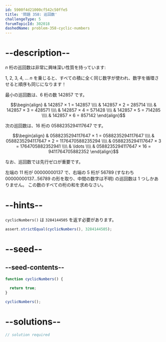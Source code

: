 ```yaml
---
id: 5900f4d21000cf542c50ffe5
title: '問題 358: 巡回数'
challengeType: 5
forumTopicId: 302018
dashedName: problem-358-cyclic-numbers
---
```


# --description--

$n$ 桁の巡回数は非常に興味深い性質を持っています:

1, 2, 3, 4, ... $n$ を乗じると、すべての積に全く同じ数字が使われ、数字を循環させると順序も同じになります！

最小の巡回数は、6 桁の数 142857 です。

$$\begin{align}   & 142857 × 1 = 142857 \\\\
  & 142857 × 2 = 285714 \\\\   & 142857 × 3 = 428571 \\\\
  & 142857 × 4 = 571428 \\\\   & 142857 × 5 = 714285 \\\\
  & 142857 × 6 = 857142 \end{align}$$

次の巡回数は、16 桁の 0588235294117647 です。

$$\begin{align}   & 0588235294117647 × 1 = 0588235294117647 \\\\
  & 0588235294117647 × 2 = 1176470588235294 \\\\   & 0588235294117647 × 3 = 1764705882352941 \\\\
  & \ldots \\\\ & 0588235294117647 × 16 = 9411764705882352 \end{align}$$

なお、巡回数では先行ゼロが重要です。

左端の 11 桁が 00000000137 で、右端の 5 桁が 56789 (すなわち $00000000137\ldots56789$ の形を取り、中間の数字は不明) の巡回数は 1 つしかありません。 この数のすべての桁の和を求めなさい。

# --hints--

`cyclicNumbers()` は `3284144505` を返す必要があります。

```js
assert.strictEqual(cyclicNumbers(), 3284144505);
```

# --seed--

## --seed-contents--

```js
function cyclicNumbers() {

  return true;
}

cyclicNumbers();
```

# --solutions--

```js
// solution required
```
